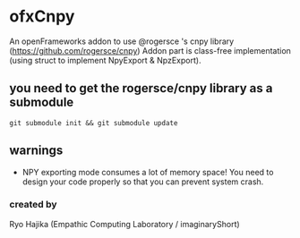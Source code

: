 # ofxCnpy
An openFrameworks addon to use @rogersce 's cnpy library (https://github.com/rogersce/cnpy)
Addon part is class-free implementation (using struct to implement NpyExport & NpzExport).

## you need to get the rogersce/cnpy library as a submodule
```
git submodule init && git submodule update
```

## warnings
- NPY exporting mode consumes a lot of memory space! You need to design your code properly so that you can prevent system crash.

### created by
Ryo Hajika (Empathic Computing Laboratory / imaginaryShort)
